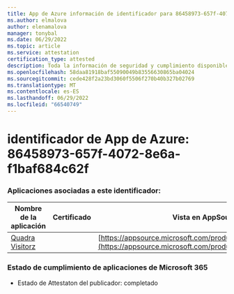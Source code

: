```yaml
---
title: App de Azure información de identificador para 86458973-657f-4072-8e6a-f1baf684c62f
ms.author: elmalova
author: elenamalova
manager: tonybal
ms.date: 06/29/2022
ms.topic: article
ms.service: attestation
certification_type: attested
description: Toda la información de seguridad y cumplimiento disponible para 86458973-657f-4072-8e6a-f1baf684c62f.
ms.openlocfilehash: 58daa81918baf55090049b83556630865ba04024
ms.sourcegitcommit: cede428f2a23bd3060f5506f270b40b327b02769
ms.translationtype: MT
ms.contentlocale: es-ES
ms.lasthandoff: 06/29/2022
ms.locfileid: "66540749"
---
```

# <a name="azure-app-id-86458973-657f-4072-8e6a-f1baf684c62f"></a>identificador de App de Azure: 86458973-657f-4072-8e6a-f1baf684c62f


### <a name="apps-associated-with-this-id"></a>Aplicaciones asociadas a este identificador:
| **Nombre de la aplicación** | **Certificado** | **Vista en AppSource** |
|--------------|---------------|-----------------------|
| [Quadra Visitorz](../forward/WA200004199.md) |  | [https://appsource.microsoft.com/product/office/WA200004199](https://appsource.microsoft.com/product/office/WA200004199) |

### <a name="microsoft-365-app-compliance-status"></a>Estado de cumplimiento de aplicaciones de Microsoft 365
- Estado de Attestaton del publicador: completado
